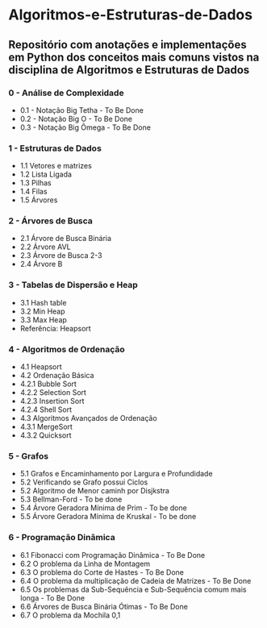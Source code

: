# Algoritmos-e-Estruturas-de-Dados

## Repositório com anotações e implementações em Python dos conceitos mais comuns vistos na disciplina de Algoritmos e Estruturas de Dados

### 0 - Análise de Complexidade
* 0.1 - Notação Big Tetha - To Be Done
* 0.2 - Notação Big O - To Be Done
* 0.3 - Notação Big Ômega - To Be Done
	

### 1 - Estruturas de Dados
* 1.1 Vetores e matrizes
* 1.2 Lista Ligada
* 1.3 Pilhas
* 1.4 Filas
* 1.5 Árvores

### 2 - Árvores de Busca
* 2.1 Árvore de Busca Binária
* 2.2 Árvore AVL
* 2.3 Árvore de Busca 2-3
* 2.4 Árvore B


### 3 - Tabelas de Dispersão e Heap
* 3.1 Hash table
* 3.2 Min Heap
* 3.3 Max Heap
* Referência: Heapsort

### 4 - Algoritmos de Ordenação
* 4.1 Heapsort
* 4.2 Ordenação Básica
* 4.2.1 Bubble Sort
* 4.2.2 Selection Sort
* 4.2.3 Insertion Sort
* 4.2.4 Shell Sort
* 4.3 Algoritmos Avançados de Ordenação
* 4.3.1 MergeSort
* 4.3.2 Quicksort
	
### 5 - Grafos
* 5.1 Grafos e Encaminhamento por Largura e Profundidade
* 5.2 Verificando se Grafo possui Ciclos
* 5.2 Algoritmo de Menor caminh por Disjkstra
* 5.3 Bellman-Ford - To be done
* 5.4 Árvore Geradora Mínima de Prim - To be done
* 5.5 Árvore Geradora Mínima de Kruskal - To be done
	
### 6 - Programação Dinâmica
* 6.1 Fibonacci com Programação Dinâmica - To Be Done
* 6.2 O problema da Linha de Montagem
* 6.3 O problema do Corte de Hastes - To Be Done
* 6.4 O problema da multiplicação de Cadeia de Matrizes - To Be Done
* 6.5 Os problemas da Sub-Sequência e Sub-Sequência comum mais longa - To Be Done
* 6.6 Árvores de Busca Binária Ótimas - To Be Done
* 6.7 O problema da Mochila 0,1
